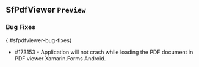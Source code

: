 ## SfPdfViewer `Preview`

### Bug Fixes
{:#sfpdfviewer-bug-fixes}

* \#173153  - Application will not crash while loading the PDF document in PDF viewer Xamarin.Forms Android.